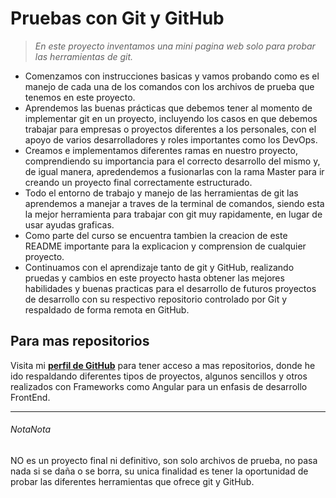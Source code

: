 # Pruebas con Git y GitHub

> *En este proyecto inventamos una mini pagina web solo para probar las herramientas de git.*

- Comenzamos con instrucciones basicas y vamos probando como es el manejo de cada una de los comandos con los archivos de prueba que tenemos en este proyecto.
- Aprendemos las buenas prácticas que debemos tener al momento de implementar git en un proyecto, incluyendo los casos en que debemos trabajar para empresas o proyectos diferentes a los personales, con el apoyo de varios desarrolladores y roles importantes como los DevOps.
- Creamos e implementamos diferentes ramas en nuestro proyecto, comprendiendo su importancia para el correcto desarrollo del mismo y, de igual manera, apredendemos a fusionarlas con la rama Master para ir creando un proyecto final correctamente estructurado.
- Todo el entorno de trabajo y manejo de las herramientas de git las aprendemos a manejar a traves de la terminal de comandos, siendo esta la mejor herramienta para trabajar con git muy rapidamente, en lugar de usar ayudas graficas.
- Como parte del curso se encuentra tambien la creacion de este README importante para la explicacion y comprension de cualquier proyecto.
- Continuamos con el aprendizaje tanto de git y GitHub, realizando pruedas y cambios en este proyecto hasta obtener las mejores habilidades y buenas practicas para el desarrollo de futuros proyectos de desarrollo con su respectivo repositorio controlado por Git y respaldado de forma remota en GitHub.


## Para mas repositorios

Visita mi [**perfil de GitHub**](https://github.com/PaulaCUM "perfil de GitHub") para tener acceso a mas repositorios, donde he ido respaldando diferentes tipos de proyectos, algunos sencillos y otros realizados con Frameworks como Angular para un enfasis de desarrollo FrontEnd.

------------
###### NotaNota
NO es un proyecto final ni definitivo, son solo archivos de prueba, no pasa nada si se daña o se borra, su unica finalidad es tener la oportunidad de probar las diferentes herramientas que ofrece git y GitHub.
